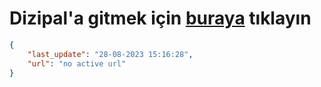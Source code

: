 # Dizipal'a gitmek için [buraya](None) tıklayın
        
```json
{
    "last_update": "28-08-2023 15:16:28",
    "url": "no active url"
}
```